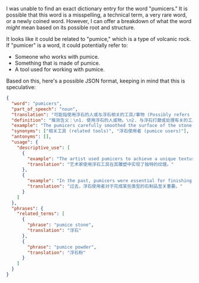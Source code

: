 I was unable to find an exact dictionary entry for the word "pumicers." It is possible that this word is a misspelling, a technical term, a very rare word, or a newly coined word. However, I can offer a breakdown of what the word *might* mean based on its possible root and structure.

It looks like it could be related to "pumice," which is a type of volcanic rock. If "pumicer" is a word, it could potentially refer to:

*   Someone who works with pumice.
*   Something that is made of pumice.
*   A tool used for working with pumice.

Based on this, here's a possible JSON format, keeping in mind that this is speculative:

```json
{
  "word": "pumicers",
  "part_of_speech": "noun",
  "translation": "可能指使用浮石的人或与浮石相关的工具/事物 (Possibly refers to people who use pumice or tools/things related to pumice)",
  "definition": "推测含义：\n1. 使用浮石的人或物。\n2. 与浮石打磨或处理有关的工具或设备。\nSpeculative meanings:\n1. People or things that use pumice.\n2. Tools or equipment related to pumice grinding or processing.",
  "example": "The pumicers carefully smoothed the surface of the stone. (推测用例：使用浮石的人小心地平滑石头的表面。)",
  "synonyms": ["相关工具 (related tools)", "浮石使用者 (pumice users)"],
  "antonyms": [],
  "usage": {
    "descriptive_use": [
      {
        "example": "The artist used pumicers to achieve a unique texture in their sculptures.",
        "translation": "艺术家使用浮石工具在其雕塑中实现了独特的纹理。"
      },
      {
        "example": "In the past, pumicers were essential for finishing certain types of stonework.",
        "translation": "过去，浮石使用者对于完成某些类型的石制品至关重要。"
      }
    ]
  },
  "phrases": {
    "related_terms": [
      {
        "phrase": "pumice stone",
        "translation": "浮石"
      },
      {
        "phrase": "pumice powder",
        "translation": "浮石粉"
      }
    ]
  }
}
``` 
